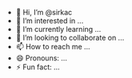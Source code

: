 - 👋 Hi, I’m @sirkac
- 👀 I’m interested in ...
- 🌱 I’m currently learning ...
- 💞️ I’m looking to collaborate on ...
- 📫 How to reach me ...
- 😄 Pronouns: ...
- ⚡ Fun fact: ...

<!---
sirkac/sirkac is a ✨ special ✨ repository because its `README.md` (this file) appears on your GitHub profile.
You can click the Preview link to take a look at your changes.
--->
